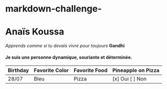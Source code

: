 # markdown-challenge-

# Anaïs Koussa #

*Apprends comme si tu devais vivre pour toujours* **Gandhi**



#### Je suis une personne dynamique, souriante et déterminée. ####

| Birthday | Favorite Color | Favorite Food | Pineapple on Pizza |
|  ------- | -------------- | ------------- | -------------------|
|   28/07  |     Bleu       |     Pizza     |    [x] Oui [ ] Non  |





